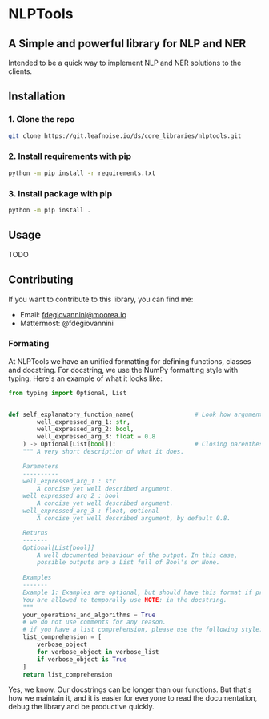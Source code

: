 # NLPTools
## A Simple and powerful library for NLP and NER

Intended to be a quick way to implement NLP and NER solutions to the clients.

## Installation
### 1. Clone the repo
```bash
git clone https://git.leafnoise.io/ds/core_libraries/nlptools.git
```
### 2. Install requirements with pip
```bash
python -m pip install -r requirements.txt
```
### 3. Install package with pip
```bash
python -m pip install .
```

## Usage
TODO

## Contributing
If you want to contribute to this library, you can find me:
- Email: fdegiovannini@moorea.io
- Mattermost: @fdegiovannini

### Formating
At NLPTools we have an unified formatting for defining functions, classes and docstring.
For docstring, we use the NumPy formatting style with typing. Here's an example of what it looks like:
```python
from typing import Optional, List


def self_explanatory_function_name(                 # Look how arguments have 2 indentations
        well_expressed_arg_1: str, 
        well_expressed_arg_2: bool, 
        well_expressed_arg_3: float = 0.8
    ) -> Optional[List[bool]]:                      # Closing parenthesis have only one indentation.
    """ A very short description of what it does.

    Parameters
    ----------
    well_expressed_arg_1 : str
        A concise yet well described argument.
    well_expressed_arg_2 : bool
        A concise yet well described argument.
    well_expressed_arg_3 : float, optional
        A concise yet well described argument, by default 0.8.

    Returns
    -------
    Optional[List[bool]]
        A well documented behaviour of the output. In this case, 
        possible outputs are a List full of Bool's or None.
    
    Examples
    -------
    Example 1: Examples are optional, but should have this format if provided.
    You are allowed to temporally use NOTE: in the docstring.
    """
    your_operations_and_algorithms = True
    # we do not use comments for any reason.
    # if you have a list comprehension, please use the following style:
    list_comprehension = [
        verbose_object 
        for verbose_object in verbose_list
        if verbose_object is True
    ]
    return list_comprehension
```

Yes, we know. Our docstrings can be longer than our functions. But that's how we maintain it, 
and it is easier for everyone to read the documentation, debug the library and be productive quickly.